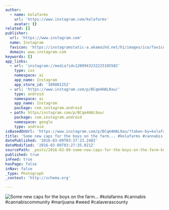 ```yaml
---
author:
  - name: kolafarms
    url: 'https://www.instagram.com/kolafarms'
    avatar: {}
related: []
publisher:
  url: 'https://www.instagram.com'
  name: Instagram
  favicon: 'https://instagramstatic-a.akamaihd.net/h1/images/ico/favicon.ico/7cdab0872b15.ico'
  domain: www.instagram.com
keywords: []
app_links:
  - url: 'instagram://media?id=1200943232225105582'
    type: ios
    namespace: ai
    app_name: Instagram
    app_store_id: '389801252'
  - url: 'https://www.instagram.com/p/BCqm4HAL9au/'
    type: android
    namespace: ai
    app_name: Instagram
    package: com.instagram.android
  - path: https/instagram.com/p/BCqm4HAL9au/
    package: com.instagram.android
    namespace: google
    type: android
isBasedOnUrl: 'https://www.instagram.com/p/BCqm4HAL9au/?taken-by=kolafarms'
title: 'Some new caps for the boys on the farm... #kolafarms #cannabis #cannabiscommunity #marijuana #weed #calaverascounty'
datePublished: '2016-03-09T03:37:23.248Z'
dateModified: '2016-03-09T03:27:35.021Z'
sourcePath: _posts/2016-03-09-some-new-caps-for-the-boys-on-the-farm-kolafarms-cannab.md
published: true
inFeed: true
hasPage: false
inNav: false
_type: Photograph
_context: 'http://schema.org'

---
```

![Some new caps for the boys on the farm&period;&period;&period; &num;kolafarms &num;cannabis &num;cannabiscommunity &num;marijuana &num;weed &num;calaverascounty](https://scontent.cdninstagram.com/t51.2885-15/s480x480/e35/926716_199597630401023_284493181_n.jpg?ig_cache_key=MTIwMDk0MzIzMjIyNTEwNTU4Mg%3D%3D.2)